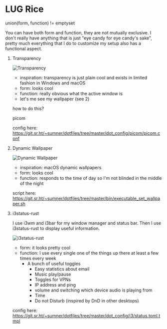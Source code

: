 # LUG Rice

union(form, function) != emptyset

You can have both form and function, they are not mutually exclusive. I don't
really have anything that is just "eye candy for eye candy's sake", pretty much
everything that I do to customize my setup also has a functional aspect.

1. Transparency

   ![Transparency](https://git.sr.ht/~sumner/dotfiles/blob/master/images/transparency.png)

   - inspiration: transparency is just plain cool and exists in limited fashion
     in Windows and macOS
   - form: looks cool
   - function: really obvious what the active window is
   - let's me see my wallpaper (see 2)

   how to do this?

   picom

   config here:
   https://git.sr.ht/~sumner/dotfiles/tree/master/dot_config/picom/picom.conf

2. Dynamic Wallpaper

   ![Dynamic Wallpaper](https://git.sr.ht/~sumner/dotfiles/blob/master/images/dynamic-wallpaper.png)

   - inspiration: macOS dynamic wallpapers
   - form: looks cool
   - function: responds to the time of day so I'm not blinded in the middle of
     the night

   script here:
   https://git.sr.ht/~sumner/dotfiles/tree/master/bin/executable_set_wallpaper.sh

3. i3status-rust

   I use i3wm and i3bar for my window manager and status bar. Then I use
   i3status-rust to display useful information.

   ![i3status-rust](https://git.sr.ht/~sumner/dotfiles/blob/master/images/i3status-rust.png)

   - form: it looks pretty cool
   - function: I use every single one of the things up there at least a few
     times every week
     - A bunch of useful toggles
       - Easy statistics about email
       - Music play/pause
       - Toggles for VPNs
       - IP address and ping
       - volume and switching which device audio is playing from
       - Time
       - Do not Disturb (inspired by DnD in other desktops)

   config here:
   https://git.sr.ht/~sumner/dotfiles/tree/master/dot_config/i3/status.toml.tmpl
